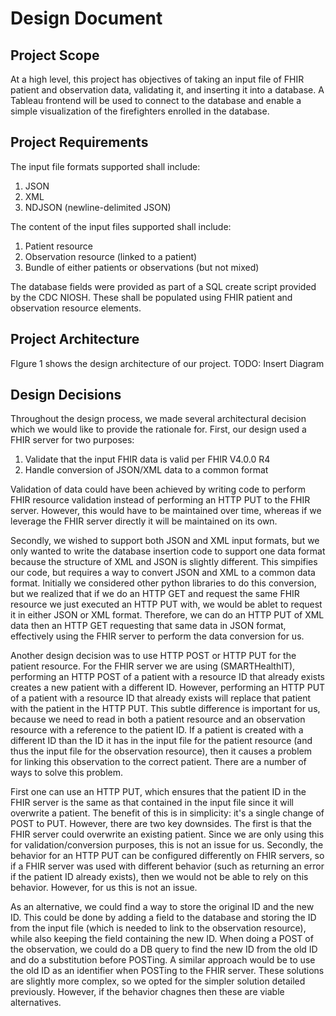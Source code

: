 # Design Document

## Project Scope
At a high level, this project has objectives of taking an input file of FHIR patient and observation data, validating it, and inserting it into a database.  A Tableau
frontend will be used to connect to the database and enable a simple visualization of the firefighters enrolled in the database.

## Project Requirements
The input file formats supported shall include:
  1) JSON
  2) XML
  3) NDJSON (newline-delimited JSON)

The content of the input files supported shall include:
  1) Patient resource
  2) Observation resource (linked to a patient)
  3) Bundle of either patients or observations (but not mixed)

The database fields were provided as part of a SQL create script provided by the CDC NIOSH.  These shall be populated using FHIR patient and observation resource elements.

## Project Architecture
FIgure 1 shows the design architecture of our project.
TODO: Insert Diagram


## Design Decisions
Throughout the design process, we made several architectural decision which we would like to provide the rationale for.  First, our design used a FHIR server for two
purposes: 
  1) Validate that the input FHIR data is valid per FHIR V4.0.0 R4
  2) Handle conversion of JSON/XML data to a common format

Validation of data could have been achieved by writing code to perform FHIR resource validation instead of performing an HTTP PUT to the FHIR server.  However, this would
have to be maintained over time, whereas if we leverage the FHIR server directly it will be maintained on its own.  

Secondly, we wished to support both JSON and XML input formats, but we only wanted to write the database insertion code to support one data format because the structure of
XML and JSON is slightly different.  This simpifies our code, but requires a way to convert JSON and XML to a common data format.  Initially we considered other python
libraries to do this conversion, but we realized that if we do an HTTP GET and request the same FHIR resource we just executed an HTTP PUT with, we would be ablet to request
it in either JSON or XML format.  Therefore, we can do an HTTP PUT of XML data then an HTTP GET requesting that same data in JSON format, effectively using the FHIR server to
perform the data conversion for us.

Another design decision was to use HTTP POST or HTTP PUT for the patient resource.  For the FHIR server we are using (SMARTHealthIT), performing an HTTP POST of a patient
with a resource ID that already exists creates a new patient with a different ID.  However, performing an HTTP PUT of a patient with a resource ID that already exists will
replace that patient with the patient in the HTTP PUT.  This subtle difference is important for us, because we need to read in both a patient resource and an observation
resource with a reference to the patient ID.  If a patient is created with a different ID than the ID it has in the input file for the patient resource (and thus the input
file for the observation resource), then it causes a problem for linking this observation to the correct patient.  There are a number of ways to solve this problem.  

First one can use an HTTP PUT, which ensures that the patient ID in the FHIR server is the same as that contained in the input file since it will overwrite a patient.  The
benefit of this is in simplicity: it's a single change of POST to PUT.  However, there are two key downsides.  The first is that the FHIR server could overwrite an existing
patient.  Since we are only using this for validation/conversion purposes, this is not an issue for us.  Secondly, the behavior for an HTTP PUT can be configured differently
on FHIR servers, so if a FHIR server was used with different behavior (such as returning an error if the patient ID already exists), then we would not be able to rely on this
behavior.  However, for us this is not an issue.

As an alternative, we could find a way to store the original ID and the new ID.  This could be done by adding a field to the database and storing the ID from the input file
(which is needed to link to the observation resource), while also keeping the field containing the new ID.  When doing a POST of the observation, we could do a DB query to
find the new ID from the old ID and do a substitution before POSTing. A similar approach would be to use the old ID as an identifier when POSTing to the FHIR server.  These
solutions are slightly more complex, so we opted for the simpler solution detailed previously.  However, if the behavior chagnes then these are viable alternatives.


